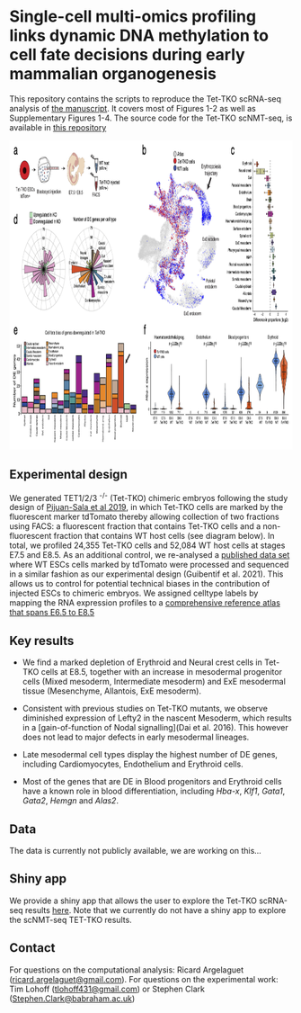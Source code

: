 # Single-cell multi-omics profiling links dynamic DNA methylation to cell fate decisions during early mammalian organogenesis

This repository contains the scripts to reproduce the Tet-TKO scRNA-seq analysis of [the manuscript](XXX). It covers most of Figures 1-2 as well as Supplementary Figures 1-4.
The source code for the Tet-TKO scNMT-seq, is available in [this repository](https://github.com/rargelaguet/scnmt_gastrulation_TetChimera)


<p align="center"> 
<img src="images/fig.png" width="850" height="550"/>
</p>


Experimental design
--------
We generated TET1/2/3 <sup>-/-</sup> (Tet-TKO) chimeric embryos following the study design of [Pijuan-Sala et al 2019](XXX), in which Tet-TKO cells are marked by the fluorescent marker tdTomato thereby allowing collection of two fractions using FACS: a fluorescent fraction that contains Tet-TKO cells and a non-fluorescent fraction that contains WT host cells (see diagram below).  In total, we profiled 24,355 Tet-TKO cells and 52,084 WT host cells at stages E7.5 and E8.5. As an additional control, we re-analysed a [published data set](https://www.sciencedirect.com/science/article/pii/S1534580720308893) where WT ESCs cells marked by tdTomato were processed and sequenced in a similar fashion as our experimental design (Guibentif et al. 2021). This allows us to control for potential technical biases in the contribution of injected ESCs to chimeric embryos. We assigned celltype labels by mapping the RNA expression profiles to a [comprehensive reference atlas that spans E6.5 to E8.5](https://www.nature.com/articles/s41586-019-0933-9)


Key results
--------

- We find a marked depletion of Erythroid and Neural crest cells in Tet-TKO cells at E8.5, together with an increase in mesodermal progenitor cells (Mixed mesoderm, Intermediate mesoderm) and ExE mesodermal tissue (Mesenchyme, Allantois, ExE mesoderm).

- Consistent with previous studies on Tet-TKO mutants, we observe diminished expression of Lefty2 in the nascent Mesoderm, which results in a [gain-of-function of Nodal signalling](Dai et al. 2016). This however does not lead to major defects in early mesodermal lineages.

- Late mesodermal cell types display the highest number of DE genes, including Cardiomyocytes, Endothelium and Erythroid cells.

- Most of the genes that are DE in Blood progenitors and Erythroid cells have a known role in blood differentiation, including *Hba-x*, *Klf1*, *Gata1*, *Gata2*, *Hemgn* and *Alas2*.



<!-- Content
-------
* `/met/`: analysis of DNA methylation data
* `/acc/`: analysis of chromatin accessibility data
* `/rna/`: analysis of RNA expression data
* `/metacc/`: simultaneous analysis of DNA methylation and chromatin accessibility data
* `/metrna/`: simultaneous analysis of DNA methylation and RNA expression data
* `/accrna/`: simultaneous analysis of chromatin accessibility and RNA expression data
* `/metaccrna/`: simultaneous analysis of all three omics (MOFA)
* `/H3K27ac/`: analysis of the H3K27ac levels in lineage-defining enhancers -->


Data
-------
The data is currently not publicly available, we are working on this...

<!-- The raw data is accessible at GEO ([GSEXXXX](XXXX)). 
The parsed data can be downloaded [here](XXXX) -->


Shiny app
--------
We provide a shiny app that allows the user to explore the Tet-TKO scRNA-seq results [here](https://www.bioinformatics.babraham.ac.uk/shiny/tet_ko_embryo_scrna/). Note that we currently do not have a shiny app to explore the scNMT-seq TET-TKO results.

Contact
-------

For questions on the computational analysis: Ricard Argelaguet (ricard.argelaguet@gmail.com). For questions on the experimental work: Tim Lohoff (tlohoff431@gmail.com) or Stephen Clark (Stephen.Clark@babraham.ac.uk)

